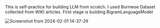 This is self-practice for building LLM from scratch. I used Burmese Dataset collected from WIKI articles.
First stage is building BigramLanguageModel


![Screenshot from 2024-02-01 14-37-29](https://github.com/myominhtet/BurmeseGPT-Character_Level-/assets/30900212/acbe4131-f7d3-4f4d-967b-b83f80d19a25)

